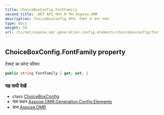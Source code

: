 ```yaml
---
title: ChoiceBoxConfig.FontFamily
second_title: .NET API संदर्भ के लिए Aspose.OMR
description: ChoiceBoxConfig संपत्त. टेक्स्ट क फ़न्ट परवर
type: docs
weight: 50
url: /hi/net/aspose.omr.generation.config.elements/choiceboxconfig/fontfamily/
---
```

## ChoiceBoxConfig.FontFamily property

टेक्स्ट का फ़ॉन्ट परिवार

```csharp
public string FontFamily { get; set; }
```

### यह सभी देखें

* class [ChoiceBoxConfig](../)
* नाम स्थान [Aspose.OMR.Generation.Config.Elements](../../choiceboxconfig/)
* सभा [Aspose.OMR](../../../)


